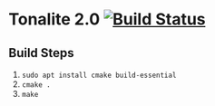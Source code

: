# Tonalite 2.0 [![Build Status](https://travis-ci.com/johnroper100/tonalite2.0.svg?token=J2xpoTVMPM4kTrogdYRc&branch=master)](https://travis-ci.com/johnroper100/tonalite2.0)

## Build Steps

1. `sudo apt install cmake build-essential`
2. `cmake .`
3. `make`